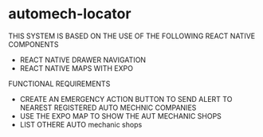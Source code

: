 # automech-locator


THIS SYSTEM IS BASED ON THE USE OF THE FOLLOWING REACT NATIVE COMPONENTS
- REACT NATIVE DRAWER NAVIGATION
- REACT NATIVE MAPS WITH EXPO


FUNCTIONAL REQUIREMENTS
- CREATE AN EMERGENCY ACTION BUTTON TO SEND ALERT TO NEAREST REGISTERED AUTO MECHNIC COMPANIES
- USE THE EXPO MAP TO SHOW THE AUT MECHANIC SHOPS
- LIST OTHERE AUTO mechanic shops
